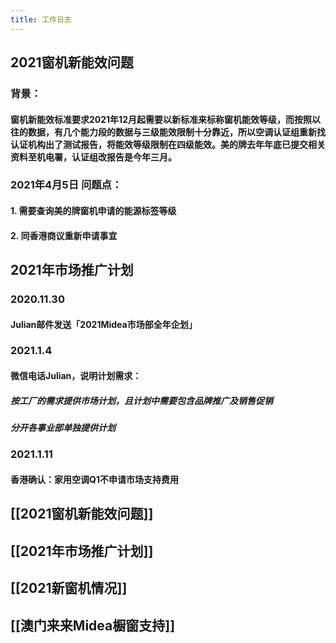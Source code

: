 ```yaml
---
title: 工作日志
---
```


## 2021窗机新能效问题
### **背景：**
#### 窗机新能效标准要求2021年12月起需要以新标准来标称窗机能效等级，而按照以往的数据，有几个能力段的数据与三级能效限制十分靠近，所以空调认证组重新找认证机构出了测试报告，将能效等级限制在四级能效。美的牌去年年底已提交相关资料至机电署，认证组改报告是今年三月。
### **2021年4月5日 问题点：**
#### 1.	需要查询美的牌窗机申请的能源标签等级
#### 2.	同香港商议重新申请事宜
## 2021年市场推广计划
### 2020.11.30
#### Julian邮件发送「2021Midea市场部全年企划」
### 2021.1.4
#### 微信电话Julian，说明计划需求：
##### 按工厂的需求提供市场计划，且计划中需要包含品牌推广及销售促销
##### 分开各事业部单独提供计划
### 2021.1.11
#### 香港确认：家用空调Q1不申请市场支持费用
##
## [[2021窗机新能效问题]]
## [[2021年市场推广计划]]
## [[2021新窗机情况]]
## [[澳门来来Midea橱窗支持]]
##
